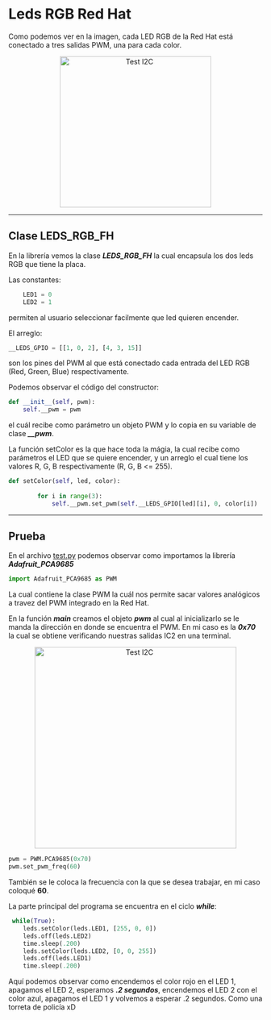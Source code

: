# Leds RGB Red Hat

Como podemos ver en la imagen, cada LED RGB de la Red Hat está conectado a tres salidas PWM, una para cada color.

<p align="center">
    <img src="https://github.com/gunhack/Raspberry_FezHat/blob/master/img/LED_RGB/LED_RGB_1.PNG?raw=true" alt="Test I2C" height="300"/>
</p>

---

## Clase LEDS_RGB_FH

En la librería vemos la clase ***LEDS_RGB_FH*** la cual encapsula los dos leds RGB que tiene la placa.

Las constantes:

``` python
    LED1 = 0
    LED2 = 1
```
permiten al usuario seleccionar facilmente que led quieren encender.

El arreglo:

``` python
__LEDS_GPIO = [[1, 0, 2], [4, 3, 15]]
```
son los pines del PWM al que está conectado cada entrada del LED RGB (Red, Green, Blue) respectivamente.

Podemos observar el código del constructor:
``` python
def __init__(self, pwm):
    self.__pwm = pwm
```
el cuál recibe como parámetro un objeto PWM y lo copia en su variable de clase ***__pwm***.

La función setColor es la que hace toda la mágia, la cual recibe como parámetros el LED que se quiere encender, y un arreglo el cual tiene los valores R, G, B respectivamente (R, G, B <= 255).
``` python
def setColor(self, led, color):
        
        for i in range(3):
            self.__pwm.set_pwm(self.__LEDS_GPIO[led][i], 0, color[i])
```
---

## Prueba

En el archivo [test.py](https://github.com/gunhack/Raspberry_FezHat/blob/master/LEDS_RGB/test.py) podemos observar como importamos la librería ***Adafruit_PCA9685***

``` python
import Adafruit_PCA9685 as PWM
```
La cual contiene la clase PWM la cuál nos permite sacar valores analógicos a travez del PWM integrado en la Red Hat.

En la función ***main*** creamos el objeto ***pwm*** al cual al inicializarlo se le manda la dirección en donde se encuentra el PWM. En mi caso es la ***0x70*** la cual se obtiene verificando nuestras salidas IC2 en una terminal.
<p align="center">
    <img src="https://github.com/gunhack/Raspberry_FezHat/blob/master/img/general/testI2C.PNG?raw=true" alt="Test I2C" height="400"/>
</p>

``` python
pwm = PWM.PCA9685(0x70)
pwm.set_pwm_freq(60)
```
También se le coloca la frecuencia con la que se desea trabajar, en mi caso coloqué **60**.

La parte principal del programa se encuentra en el ciclo ***while***:

``` python
 while(True):
    leds.setColor(leds.LED1, [255, 0, 0])
    leds.off(leds.LED2)
    time.sleep(.200)
    leds.setColor(leds.LED2, [0, 0, 255])
    leds.off(leds.LED1)
    time.sleep(.200)
```
Aquí podemos observar como encendemos el color rojo en el LED 1, apagamos el LED 2, esperamos ***.2 segundos***, encendemos el LED 2 con el color azul, apagamos el LED 1 y volvemos a esperar .2 segundos. Como una torreta de policía xD
